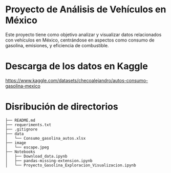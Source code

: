 # Proyecto de Análisis de Vehículos en México

Este proyecto tiene como objetivo analizar y visualizar datos relacionados con vehículos en México, centrándose en aspectos como consumo de gasolina, emisiones, y eficiencia de combustible.

# Descarga de los datos en Kaggle
https://www.kaggle.com/datasets/checoalejandro/autos-consumo-gasolina-mexico

# Disribución de directorios

```
├── README.md
├── requeriments.txt
├── .gitignore
├── data
│   └── Consumo_gasolina_autos.xlsx
├── image
│   └── escape.jpeg
├── Notebooks
│   ├── Download_data.ipynb
│   ├── pandas-missing-extension.ipynb
│   └── Proyecto_Gasolina_Exploracion_Visualizacion.ipynb
```
